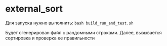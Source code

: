 # external_sort
Для запуска нужно выполнить: `bash build_run_and_test.sh`

Будет сгенерирован файл с рандомными строками.
Далее, вызывается сортировка и проверка ее правильности
